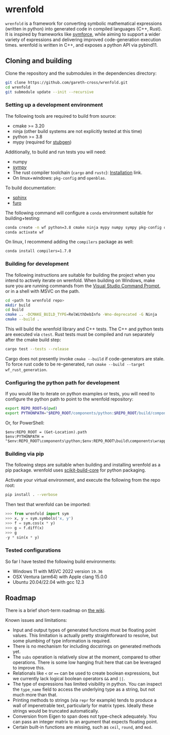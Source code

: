 
# wrenfold

`wrenfold` is a framework for converting symbolic mathematical expressions (written in python) into generated code in compiled languages (C++, Rust). It is inspired by frameworks like [symforce](https://github.com/symforce-org/symforce), while aiming to support a wider variety of expressions and delivering improved code-generation execution times. wrenfold is written in C++, and exposes a python API via pybind11.

## Cloning and building

Clone the repository and the submodules in the dependencies directory:
```bash
git clone https://github.com/gareth-cross/wrenfold.git
cd wrenfold
git submodule update --init --recursive
```

### Setting up a development environment

The following tools are required to build from source:
- cmake >= 3.20
- ninja (other build systems are not explicitly tested at this time)
- python >= 3.8
- mypy (required for [stubgen](https://mypy.readthedocs.io/en/stable/stubgen.html))

Additionally, to build and run tests you will need:
- numpy
- [sympy](https://www.sympy.org/)
- The rust compiler toolchain (`cargo` and `rustc`): [Installation](https://rustup.rs) link.
- On linux+windows: `pkg-config` and `openblas`.

To build documentation:
- [sphinx](https://www.sphinx-doc.org/)
- [furo](https://github.com/pradyunsg/furo)

The following command will configure a `conda` environment suitable for building+testing:
```bash
conda create -n wf python=3.8 cmake ninja mypy numpy sympy pkg-config openblas
conda activate wf
```

On linux, I recommend adding the `compilers` package as well:
```
conda install compilers=1.7.0
```

### Building for development

The following instructions are suitable for building the project when you intend to actively iterate on wrenfold. When building on Windows, make sure you are running commands from the [Visual Studio Command Prompt](https://learn.microsoft.com/en-us/visualstudio/ide/reference/command-prompt-powershell?view=vs-2022), or in a shell with MSVC on the path.

```bash
cd <path to wrenfold repo>
mkdir build
cd build
cmake .. -DCMAKE_BUILD_TYPE=RelWithDebInfo -Wno-deprecated -G Ninja
cmake --build .
```

This will build the wrenfold library and C++ tests. The C++ and python tests are executed via `ctest`. Rust tests must be compiled and run separately after the cmake build step:
```bash
cargo test --tests --release
```
Cargo does not presently invoke `cmake --build` if code-generators are stale. To force rust code to be re-generated, run `cmake --build --target wf_rust_generation`.

### Configuring the python path for development

If you would like to iterate on python examples or tests, you will need to configure the python path to point to the wrenfold repository:
```bash
export REPO_ROOT=$(pwd)
export PYTHONPATH="$REPO_ROOT/components/python:$REPO_ROOT/build/components/wrapper"
```
Or, for PowerShell:
```pwsh
$env:REPO_ROOT = (Get-Location).path
$env:PYTHONPATH = "$env:REPO_ROOT\components\python;$env:REPO_ROOT\build\components\wrapper"
```

### Building via pip

The following steps are suitable when building and installing wrenfold as a pip package. wrenfold uses [scikit-build-core](https://scikit-build-core.readthedocs.io/en/latest/) for python packaging.

Activate your virtual environment, and execute the following from the repo root:
```bash
pip install . --verbose
```
Then test that wrenfold can be imported:
```python
>>> from wrenfold import sym
>>> x, y = sym.symbols('x, y')
>>> f = sym.cos(x * y)
>>> g = f.diff(x)
>>> g
-y * sin(x * y)
```

### Tested configurations

So far I have tested the following build environments:
- Windows 11 with MSVC 2022 version `19.36`
- OSX Ventura (arm64) with Apple clang 15.0.0
- Ubuntu 20.04/22.04 with gcc 12.3

## Roadmap

There is a brief short-term roadmap on [the wiki](https://github.com/gareth-cross/wrenfold/wiki/Short-term-roadmap).

Known issues and limitations:
- Input and output types of generated functions must be floating point values. This limitation is actually pretty straightforward to resolve, but some plumbing of type information is required.
- There is no mechanism for including docstrings on generated methods yet.
- The `subs` operation is relatively slow at the moment, compared to other operations. There is some low hanging fruit here that can be leveraged to improve this.
- Relationals like `<` or `==` can be used to create boolean expressions, but we currently lack logical boolean operators `&&` and `||`.
- The type of expressions has limited visibility in python. You can inspect the `type_name` field to access the underlying type as a string, but not much more than that.
- Printing methods to strings (via `repr` for example) tends to produce a wall of impenetrable text, particularly for matrix types. Ideally these strings would be truncated automatically.
- Conversion from Eigen to span does not type-check adequately. You can pass an integer matrix to an argument that expects floating point.
- Certain built-in functions are missing, such as `ceil`, `round`, and `mod`.
